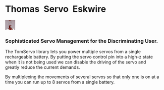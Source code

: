 # Thomas  Servo  Eskwire

![TomServo32x32.png](TomServo32x32.png)
### Sophisticated Servo Management for the Discriminating User.

The TomServo library lets you power multiple servos
from a single rechargeable battery.  By putting the
servo control pin into a high-z state when it is not 
being used we can disable the driving of the servo
and greatly reduce the current demands.

By multiplexing the movements of several servos
so that only one is on at a time you can run up
to 8 servos from a single battery.
